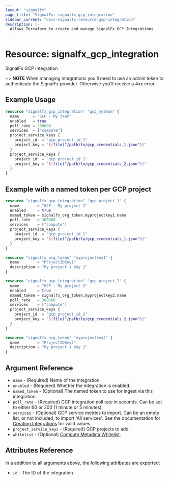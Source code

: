 ```yaml
---
layout: "signalfx"
page_title: "SignalFx: signalfx_gcp_integration"
sidebar_current: "docs-signalfx-resource-gcp-integration"
description: |-
  Allows Terraform to create and manage SignalFx GCP Integrations
---
```


# Resource: signalfx_gcp_integration

SignalFx GCP Integration

~> **NOTE** When managing integrations you'll need to use an admin token to authenticate the SignalFx provider. Otherwise you'll receive a 4xx error.

## Example Usage

```tf
resource "signalfx_gcp_integration" "gcp_myteam" {
  name      = "GCP - My Team"
  enabled   = true
  poll_rate = 300000
  services  = ["compute"]
  project_service_keys {
    project_id  = "gcp_project_id_1"
    project_key = "${file("/path/to/gcp_credentials_1.json")}"
  }
  project_service_keys {
    project_id  = "gcp_project_id_2"
    project_key = "${file("/path/to/gcp_credentials_2.json")}"
  }
}
```

## Example with a named token per GCP project

```tf
resource "signalfx_gcp_integration" "gcp_project_1" {
  name        = "GCP - My project 1"
  enabled     = true
  named_token = signalfx_org_token.myprojectkey1.name
  poll_rate   = 300000
  services    = ["compute"]
  project_service_keys {
    project_id  = "gcp_project_id_1"
    project_key = "${file("/path/to/gcp_credentials_1.json")}"
  }
}

resource "signalfx_org_token" "myprojectkey1" {
  name        = "ProjectIDKey1"
  description = "My project's key 1"
}

resource "signalfx_gcp_integration" "gcp_project_2" {
  name        = "GCP - My project 2"
  enabled     = true
  named_token = signalfx_org_token.myprojectkey2.name
  poll_rate   = 300000
  services    = ["compute"]
  project_service_keys {
    project_id  = "gcp_project_id_2"
    project_key = "${file("/path/to/gcp_credentials_2.json")}"
  }
}

resource "signalfx_org_token" "myprojectkey2" {
  name        = "ProjectIDKey2"
  description = "My project's key 2"
}
```

## Argument Reference

* `name` - (Required) Name of the integration.
* `enabled` - (Required) Whether the integration is enabled.
* `named_token` - (Optional) The named token to use for ingest via this integration.
* `poll_rate` - (Required) GCP integration poll rate in seconds. Can be set to either 60 or 300 (1 minute or 5 minutes).
* `services` - (Optional) GCP service metrics to import. Can be an empty list, or not included, to import 'All services'. See the documentation for [Creating Integrations](https://developers.signalfx.com/integrations_reference.html#operation/Create%20Integration) for valid values.
* `project_service_keys` - (Required) GCP projects to add.
* `whilelist` - (Optional) [Compute Metadata Whitelist](https://docs.signalfx.com/en/latest/integrations/google-cloud-platform.html#compute-engine-instance).

## Attributes Reference

In a addition to all arguments above, the following attributes are exported:

* `id` - The ID of the integration.
